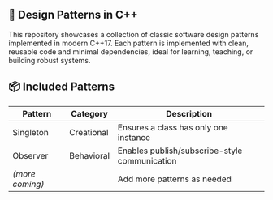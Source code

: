 ## 🎯 Design Patterns in C++
This repository showcases a collection of classic software design patterns implemented in modern C++17. Each pattern is implemented with clean, reusable code and minimal dependencies, ideal for learning, teaching, or building robust systems.

## 📦 Included Patterns
| Pattern   | Category    | Description                                |
|-----------|-------------|--------------------------------------------|
| Singleton | Creational  | Ensures a class has only one instance      |
| Observer  | Behavioral  | Enables publish/subscribe-style communication |
| *(more coming)* |             | Add more patterns as needed                |